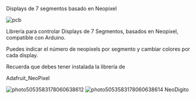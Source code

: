 Displays de 7 segmentos basado en Neopixel

![pcb](https://user-images.githubusercontent.com/44323612/145526439-f859a963-e5e5-49be-ac2c-f8c246e84fac.png)

Librería para controlar Displays de 7 Segmentos, basados en Neopixel, compatible con Arduino.

Puedes indicar el número de neopixels por segmento y cambiar colores por cada display.

Recuerda que debes tener instalada la librería de 

Adafruit_NeoPixel


![photo5053583178060638612](https://user-images.githubusercontent.com/44323612/121759665-69242080-caec-11eb-9036-01392e85cb26.jpg)
![photo5053583178060638614](https://user-images.githubusercontent.com/44323612/121759667-6b867a80-caec-11eb-9d5e-f6797d33ce50.jpg)
NeoDigito
